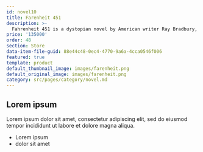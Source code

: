 ```yaml
---
id: novel10
title: Farenheit 451
description: >-
  Fahrenheit 451 is a dystopian novel by American writer Ray Bradbury, first published in 1953. Often regarded as one of his best works, the novel presents a future American society where books are outlawed and "firemen" burn any that are found.
price: '135000'
order: 48
section: Store
data-item-file-guid: 88e44c48-0ec4-4770-9a6a-4cca0546f006
featured: true
template: product
default_thumbnail_image: images/farenheit.png
default_original_image: images/farenheit.png
category: src/pages/category/novel.md
---
```

## Lorem ipsum
Lorem ipsum dolor sit amet, consectetur adipiscing elit, sed do eiusmod tempor incididunt ut labore et dolore magna aliqua.
- Lorem ipsum
- dolor sit amet